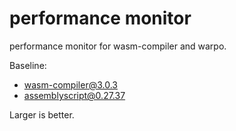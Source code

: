 # performance monitor

performance monitor for wasm-compiler and warpo.

Baseline:

- wasm-compiler@3.0.3
- assemblyscript@0.27.37

Larger is better.
